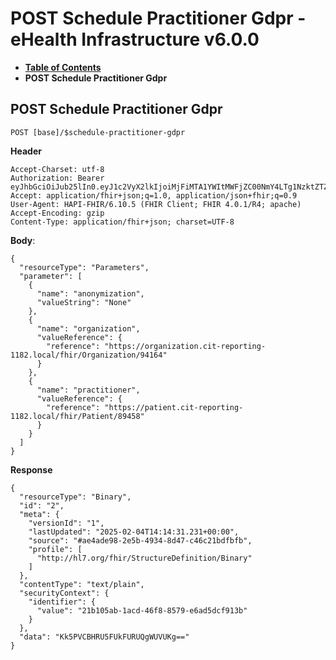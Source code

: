 # POST Schedule Practitioner Gdpr - eHealth Infrastructure v6.0.0

* [**Table of Contents**](toc.md)
* **POST Schedule Practitioner Gdpr**

## POST Schedule Practitioner Gdpr

`POST [base]/$schedule-practitioner-gdpr`

**Header**

```
Accept-Charset: utf-8
Authorization: Bearer eyJhbGciOiJub25lIn0.eyJ1c2VyX2lkIjoiMjFiMTA1YWItMWFjZC00NmY4LTg1NzktZTZhZDVkY2Y5MTNiIiwicmVhbG1fYWNjZXNzIjp7InJvbGVzIjpbIiRmZXRjaC1wcmFjdGl0aW9uZXItZ2RwciIsInJlcG9ydC1ub24tYW5vbnltaXplZCIsIkJpbmFyeS5yZWFkIl19LCJjb250ZXh0Ijp7Im9yZ2FuaXphdGlvbl9pZCI6Imh0dHBzOi8vb3JnYW5pemF0aW9uLmNpdC1yZXBvcnRpbmctMTE4Mi5sb2NhbC9maGlyL09yZ2FuaXphdGlvbi85NDE2NCIsInRlYW1fb25fZW9jIjpmYWxzZX0sInVzZXJfdHlwZSI6IlBSQUNUSVRJT05FUiJ9.
Accept: application/fhir+json;q=1.0, application/json+fhir;q=0.9
User-Agent: HAPI-FHIR/6.10.5 (FHIR Client; FHIR 4.0.1/R4; apache)
Accept-Encoding: gzip
Content-Type: application/fhir+json; charset=UTF-8

```

**Body**:

```
{
  "resourceType": "Parameters",
  "parameter": [
    {
      "name": "anonymization",
      "valueString": "None"
    },
    {
      "name": "organization",
      "valueReference": {
        "reference": "https://organization.cit-reporting-1182.local/fhir/Organization/94164"
      }
    },
    {
      "name": "practitioner",
      "valueReference": {
        "reference": "https://patient.cit-reporting-1182.local/fhir/Patient/89458"
      }
    }
  ]
}

```

**Response**

```
{
  "resourceType": "Binary",
  "id": "2",
  "meta": {
    "versionId": "1",
    "lastUpdated": "2025-02-04T14:14:31.231+00:00",
    "source": "#ae4ade98-2e5b-4934-8d47-c46c21bdfbfb",
    "profile": [
      "http://hl7.org/fhir/StructureDefinition/Binary"
    ]
  },
  "contentType": "text/plain",
  "securityContext": {
    "identifier": {
      "value": "21b105ab-1acd-46f8-8579-e6ad5dcf913b"
    }
  },
  "data": "Kk5PVCBHRU5FUkFURUQgWUVUKg=="
}

```

